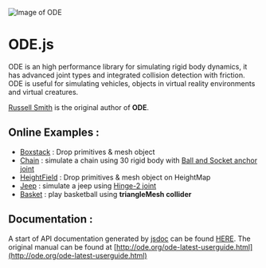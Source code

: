 ![Image of ODE](http://www.ode.org/pix2/odelogo.jpg)

# ODE.js
ODE is an high performance library for simulating rigid body dynamics, it has advanced joint types and integrated collision detection with friction. ODE is useful for simulating vehicles, objects in virtual reality environments and virtual creatures.

[Russell Smith](http://www.q12.org/) is the original author of **ODE**.

## Online Examples :
 * [Boxstack](http://ricku34.github.io/ODE.js/examples/BabylonJs%20-%20boxstack.html) : Drop primitives & mesh object
 * [Chain](http://ricku34.github.io/ODE.js/examples/BabylonJs%20-%20chain.html) : simulate a chain using 30 rigid body with [Ball and Socket anchor joint](http://ode.org/ode-latest-userguide.html#sec_7_3_1)
 * [HeightField](http://ricku34.github.io/ODE.js/examples/BabylonJs%20-%20Heightmap.html) : Drop primitives & mesh object on HeightMap 
 * [Jeep](http://ricku34.github.io/ODE.js/examples/BabylonJs%20-%20Jeep.html) : simulate a jeep using  [Hinge-2 joint](http://ode.org/ode-latest-userguide.html#sec_7_3_5)
 * [Basket](http://ricku34.github.io/ODE.js/examples/BabylonJs%20-%20Basket.html) : play basketball using **triangleMesh collider**
## Documentation :
A start of API documentation generated by [jsdoc](https://github.com/jsdoc3/jsdoc) can be found  [HERE](http://ricku34.github.io/ODE.js/docs/).
The original manual can be found at [http://ode.org/ode-latest-userguide.html](http://ode.org/ode-latest-userguide.html)